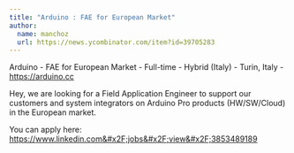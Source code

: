 ```yaml
---
title: "Arduino : FAE for European Market"
author:
  name: manchoz
  url: https://news.ycombinator.com/item?id=39705283
---
```

Arduino - FAE for European Market - Full-time - Hybrid (Italy) - Turin, Italy - <a href="https:&#x2F;&#x2F;arduino.cc" rel="nofollow">https:&#x2F;&#x2F;arduino.cc</a>

Hey, we are looking for a Field Application Engineer to support our customers and system integrators on Arduino Pro products (HW&#x2F;SW&#x2F;Cloud) in the European market.

You can apply here: <a href="https:&#x2F;&#x2F;www.linkedin.com&#x2F;jobs&#x2F;view&#x2F;3853489189" rel="nofollow">https:&#x2F;&#x2F;www.linkedin.com&#x2F;jobs&#x2F;view&#x2F;3853489189</a>
